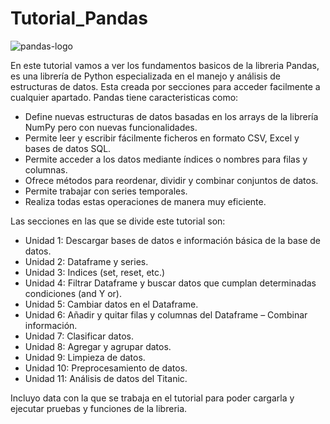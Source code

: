 # Tutorial_Pandas

![pandas-logo](https://github.com/Vozmediano/Tutorial_Pandas/assets/140751734/82f99b96-5d2d-4b89-bb61-48d6a846feb6)


En este tutorial vamos a ver los fundamentos basicos de la libreria Pandas, es una librería 
de Python especializada en el manejo y análisis de estructuras de datos.
Esta creada por secciones para acceder facilmente a cualquier apartado.
Pandas tiene caracteristicas como:

  - Define nuevas estructuras de datos basadas en los arrays de la librería NumPy pero con nuevas funcionalidades.
  - Permite leer y escribir fácilmente ficheros en formato CSV, Excel y bases de datos SQL.
  - Permite acceder a los datos mediante índices o nombres para filas y columnas.
  - Ofrece métodos para reordenar, dividir y combinar conjuntos de datos.
  - Permite trabajar con series temporales.
  - Realiza todas estas operaciones de manera muy eficiente.

Las secciones en las que se divide este tutorial son:

  - Unidad 1: Descargar bases de datos e información básica de la base de datos.
  - Unidad 2: Dataframe y series.
  - Unidad 3: Indices (set, reset, etc.)
  - Unidad 4: Filtrar Dataframe y buscar datos que cumplan determinadas condiciones (and Y or).
  - Unidad 5: Cambiar datos en el Dataframe.
  - Unidad 6: Añadir y quitar filas y columnas del Dataframe – Combinar información.
  - Unidad 7: Clasificar datos.
  - Unidad 8: Agregar y agrupar datos.
  - Unidad 9: Limpieza de datos.
  - Unidad 10: Preprocesamiento de datos.
  - Unidad 11: Análisis de datos del Titanic.

Incluyo data con la que se trabaja en el tutorial para poder cargarla y ejecutar pruebas
y funciones de la libreria.
